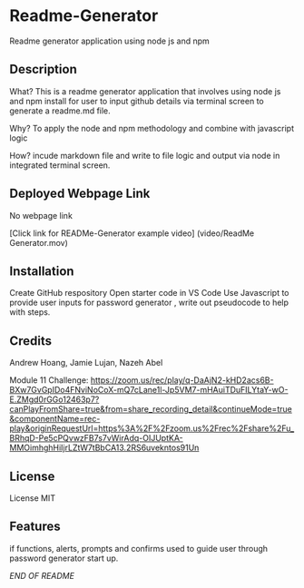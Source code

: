 # Readme-Generator
Readme generator application using node js and npm

## Description 

What? This is a readme generator application that involves using node js and npm install for user to input github details via terminal screen to generate a readme.md file. 

Why? To apply the node and npm methodology and combine with javascript logic

How? incude markdown file and write to file logic and output via node in integrated terminal screen.

## Deployed Webpage Link

No webpage link

[Click link for READMe-Generator example video] (video/ReadMe Generator.mov)

## Installation

Create GitHub respository 
Open starter code in VS Code
Use Javascript to provide user inputs for password generator , write out pseudocode to help with steps.



## Credits

Andrew Hoang,
Jamie Lujan,
Nazeh Abel

Module 11 Challenge:
https://zoom.us/rec/play/q-DaAjN2-kHD2acs6B-BXw7GvGpIDo4FNviNoCoX-mQ7cLane1l-Jp5VM7-mHAuiTDuFILYtaY-wO-E.ZMgd0rGGo12463p7?canPlayFromShare=true&from=share_recording_detail&continueMode=true&componentName=rec-play&originRequestUrl=https%3A%2F%2Fzoom.us%2Frec%2Fshare%2Fu_BRhqD-Pe5cPQvwzFB7s7vWirAdq-OIJUptKA-MMOimhghHiIjrLZtW7tBbCA13.2RS6uvekntos91Un

## License

License MIT

## Features

if functions, alerts, prompts and confirms used to guide user through password generator start up.


*END OF README*